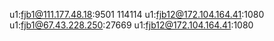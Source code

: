 u1:fjb1@111.177.48.18:9501
114114
u1:fjb12@172.104.164.41:1080
u1:fjb1@67.43.228.250:27669
u1:fjb12@172.104.164.41:1080
